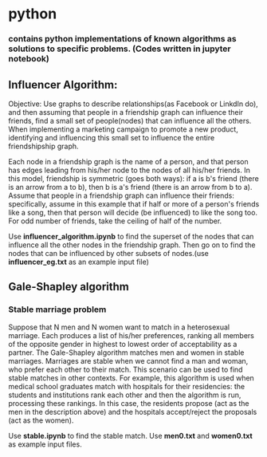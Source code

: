 # python

### contains python implementations of known algorithms as solutions to specific problems. (Codes written in jupyter notebook)


## Influencer Algorithm:

Objective: 
Use graphs to describe relationships(as Facebook or LinkdIn do), and then assuming that people in a friendship graph can influence their friends, find a small set of people(nodes) that can influence all the others. When implementing a marketing campaign to promote a new product, identifying and influencing this small set to influence the entire friendshipship graph.
 
Each node in a friendship graph is the name of a person, and that person has edges leading from his/her node to the nodes of all his/her friends. In this model, friendship is symmetric (goes both ways): if a is b's friend (there is an arrow from a to b), then b is a's friend (there is an arrow from b to a).
Assume that people in a friendship graph can influence their friends: specifically, assume in this example that if half or more of a person's friends like a song, then that person will decide (be influenced) to like the song too. For odd number of friends, take the ceiling of half of the number.

Use <b>influencer_algorithm.ipynb</b> to find the superset of the nodes that can influence all the other nodes in the friendship graph. Then go on to find the nodes that can be influenced by other subsets of nodes.(use <b>influencer_eg.txt</b> as an example input file)

## Gale-Shapley algorithm
### Stable marriage problem

Suppose that N men and N women want to match in a heterosexual marriage. Each produces a list of his/her preferences, ranking all members of the opposite gender in highest to lowest order of acceptability as a partner. The Gale-Shapley algorithm matches men and women in stable marriages.
Marriages are stable when we cannot find a man and woman, who prefer each other to their match. This scenario can be used to find stable matches in other contexts. For example, this algorithm is used when medical school graduates match with hospitals for their residencies: the students and institutions rank each other and then the algorithm is run, processing these rankings. In this case, the residents propose (act as the men in the description above) and the hospitals accept/reject the proposals (act as the women).

Use <b>stable.ipynb</b> to find the stable match. Use <b>men0.txt</b> and <b>women0.txt</b> as example input files.

 

